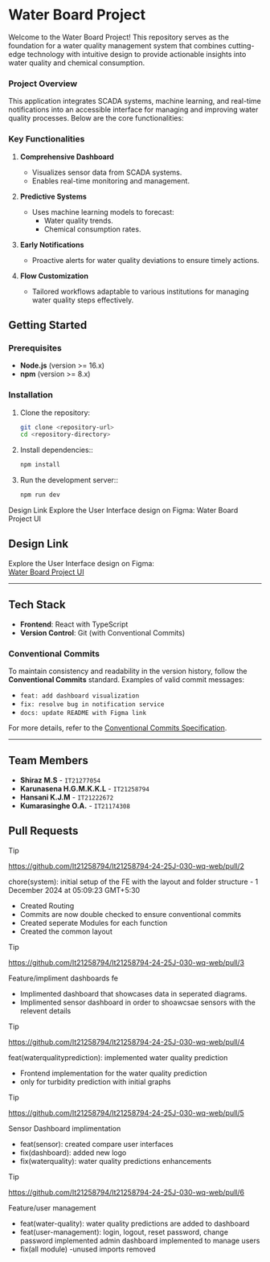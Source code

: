 # Water Board Project

Welcome to the Water Board Project! This repository serves as the foundation for a water quality management system that combines cutting-edge technology with intuitive design to provide actionable insights into water quality and chemical consumption.

### Project Overview

This application integrates SCADA systems, machine learning, and real-time notifications into an accessible interface for managing and improving water quality processes. Below are the core functionalities:

### Key Functionalities

1. **Comprehensive Dashboard**

   - Visualizes sensor data from SCADA systems.
   - Enables real-time monitoring and management.

2. **Predictive Systems**

   - Uses machine learning models to forecast:
     - Water quality trends.
     - Chemical consumption rates.

3. **Early Notifications**

   - Proactive alerts for water quality deviations to ensure timely actions.

4. **Flow Customization**
   - Tailored workflows adaptable to various institutions for managing water quality steps effectively.

## Getting Started

### Prerequisites

- **Node.js** (version >= 16.x)
- **npm** (version >= 8.x)

### Installation

1. Clone the repository:

   ```bash
   git clone <repository-url>
   cd <repository-directory>

   ```

1. Install dependencies::

   ```bash
   npm install

   ```

1. Run the development server::
   ```bash
   npm run dev
   ```

Design Link
Explore the User Interface design on Figma:
Water Board Project UI

## Design Link

Explore the User Interface design on Figma:  
[Water Board Project UI](https://www.figma.com/design/1kMe9fuMOuRwmwVANtmvWv/Water-Board-Project?node-id=0-1&node-type=canvas&t=DWRKdrSyulOIF21X-0)

---

## Tech Stack

- **Frontend**: React with TypeScript
- **Version Control**: Git (with Conventional Commits)

### Conventional Commits

To maintain consistency and readability in the version history, follow the **Conventional Commits** standard. Examples of valid commit messages:

- `feat: add dashboard visualization`
- `fix: resolve bug in notification service`
- `docs: update README with Figma link`

For more details, refer to the [Conventional Commits Specification](https://www.conventionalcommits.org/en/v1.0.0/).

---

## Team Members

- **Shiraz M.S** - `IT21277054`
- **Karunasena H.G.M.K.K.L** - `IT21258794`
- **Hansani K.J.M** - `IT21222672`
- **Kumarasinghe O.A.** - `IT21174308`

## Pull Requests

> [!TIP]
> https://github.com/It21258794/It21258794-24-25J-030-wq-web/pull/2
>
> chore(system): initial setup of the FE with the layout and folder structure - 1 December 2024 at 05:09:23 GMT+5:30
>
> - Created Routing
> - Commits are now double checked to ensure conventional commits
> - Created seperate Modules for each function
> - Created the common layout

> [!TIP]
>https://github.com/It21258794/It21258794-24-25J-030-wq-web/pull/3
> 
> Feature/impliment dashboards fe
> 
>- Implimented dashboard that showcases data in seperated diagrams.
>- Implimented sensor dashboard in order to shoawcsae sensors with the relevent details

> [!TIP]
>https://github.com/It21258794/It21258794-24-25J-030-wq-web/pull/4
> 
> feat(waterqualityprediction): implemented water quality prediction
> 
>- Frontend implementation for the water quality prediction 
>- only for turbidity prediction with initial graphs

> [!TIP]
>https://github.com/It21258794/It21258794-24-25J-030-wq-web/pull/5
> 
> Sensor Dashboard implimentation
> 
>- feat(sensor): created compare user interfaces
>- fix(dashboard): added new logo
>- fix(waterquality): water quality predictions enhancements

> [!TIP]
>https://github.com/It21258794/It21258794-24-25J-030-wq-web/pull/6
> 
> Feature/user management 
> 
>- feat(water-quality): water quality predictions are added to dashboard
>- feat(user-management): login, logout, reset password, change password implemented admin dashboard implemented to manage users
>- fix(all module) -unused imports removed
